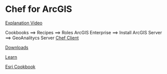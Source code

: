 # Chef for ArcGIS

[Explanation Video](https://youtu.be/n0JfiEazCX4)

Cookbooks ==> Recipes ==> Roles
ArcGIS Enterprise ==> Install ArcGIS Server ==> GeoAnalitycs Server 
[Chef Client](https://downloads.chef.io/chef/14.5.33#windows)

[Downloads](https://downloads.chef.io/chefdk/)

[Learn](https://learn.chef.io/tracks/infrastructure-automation/)

[Esri Cookbook](https://github.com/Esri/arcgis-cookbook)
